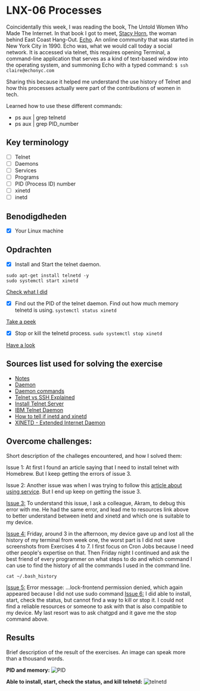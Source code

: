 # LNX-06 Processes

Coincidentally this week, I was reading the book, The Untold Women Who Made The Internet. In that book I got to meet, [Stacy Horn](https://en.wikipedia.org/wiki/Stacy_Horn), the woman behind East Coast Hang-Out. [Echo](https://www.echonyc.com/about/). An online community that was started in New York City in 1990. Echo was, what we would call today a social network. It is accessed via telnet, this requires opening Terminal, a command-line application that serves as a kind of text-based window into the operating system, and summoning Echo with a typed command: `$ ssh claire@echonyc.com`

Sharing this because it helped me understand the use history of Telnet and how this processes actually were part of the contributions of women in tech.

Learned how to use these different commands:

- ps aux | grep telnetd
- ps aux | grep PID_number

## Key terminology

- [ ] Telnet
- [ ] Daemons
- [ ] Services
- [ ] Programs
- [ ] PID (Process ID) number
- [ ] xinetd
- [ ] inetd

## Benodigdheden

- [x] Your Linux machine

## Opdrachten

- [x] Install and Start the telnet daemon.

```
sudo apt-get install telnetd -y
sudo systemctl start xinetd
```

[Check what I did](https://github.com/techgrounds/techgrounds-agcdtmr/blob/main/00_includes/linux/lnx-06-install.png)

- [x] Find out the PID of the telnet daemon. Find out how much memory telnetd is using.
      `systemctl status xinetd`

[Take a peek](https://github.com/techgrounds/techgrounds-agcdtmr/blob/main/00_includes/linux/lnx-06-status.png)

- [x] Stop or kill the telnetd process.
      `sudo systemctl stop xinetd`

[Have a look]()

## Sources list used for solving the exercise

- [Notes](https://docs.google.com/document/d/19gN8lENHUxxWiQXbmuq9WybZ0iT9RjGe/edit#)
- [Daemon](<https://en.wikipedia.org/wiki/Daemon_(computing)>)
- [Daemon commands](https://linuxhint.com/stop_start_restart_services_debian/)
- [Telnet vs SSH Explained](https://www.youtube.com/watch?v=tZop-zjYkrU)
- [Install Telnet Server](https://www.atlantic.net/vps-hosting/how-to-install-and-use-telnet-on-debian-11/)
- [IBM Telnet Daemon](https://www.ibm.com/docs/en/zos-basic-skills?topic=zos-telnet-daemon)
- [How to tell if inetd and xinetd](https://www.cyberciti.biz/faq/how-to-tell-if-your-linux-server-uses-xinetd-or-inetd-sever/#:~:text=A.,such%20as%20ftp%20or%20telnet.)
- [XINETD - Extended Internet Daemon](https://goyalankit.com/blog/xinetd)

## Overcome challenges:

Short description of the challeges encountered, and how I solved them:

Issue 1: At first I found an article saying that I need to install telnet with Homebrew. But I keep getting the errors of issue 3.

Issue 2: Another issue was when I was trying to follow this [article about using service](https://kerneltalks.com/howto/how-to-restart-inetd-service-in-linux/). But I end up keep on getting the issue 3.

[Issue 3:](https://github.com/techgrounds/techgrounds-agcdtmr/blob/main/00_includes/linux/lnx-06-issue2.png) To understand this issue, I ask a colleague, Akram, to debug this error with me. He had the same error, and lead me to resources link above to better understand between inetd and xinetd and which one is suitable to my device.

[Issue 4:](https://github.com/techgrounds/techgrounds-agcdtmr/blob/main/00_includes/chatgpt-terminal-history.jpg) Friday, around 3 in the afternoon, my device gave up and lost all the history of my terminal from week one, the worst part is I did not save screenshots from Exercises 4 to 7. I first focus on Cron Jobs because I need other people's expertise on that. Then Friday night I continued and ask the best friend of every programmer on what steps to do and which command I can use to find the history of all the commands I used in the command line.

```
cat ~/.bash_history
```

[Issue 5:](https://github.com/techgrounds/techgrounds-agcdtmr/blob/main/00_includes/linux/lnx-06-issue5.png) Error message: ...lock-frontend permission denied, which again appeared because I did not use sudo command
[Issue 6:](https://github.com/techgrounds/techgrounds-agcdtmr/blob/main/00_includes/linux/lnx-06-issue6.png) I did able to install, start, check the status, but cannot find a way to kill or stop it. I could not find a reliable resources or someone to ask with that is also compatible to my device. My last resort was to ask chatgpd and it gave me the stop command above.

## Results

Brief description of the result of the exercises. An image can speak more than a thousand words.

**PID and memory:**
![PID](https://github.com/techgrounds/techgrounds-agcdtmr/blob/main/00_includes/linux/lnx-06-pid.png)

**Able to install, start, check the status, and kill telnetd:**
![telnetd](https://github.com/techgrounds/techgrounds-agcdtmr/blob/main/00_includes/linux/lnx-06-result.png)
